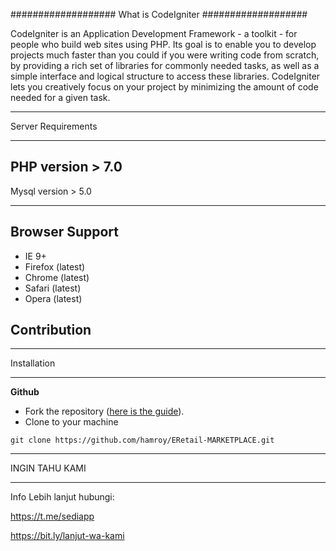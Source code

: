###################
What is CodeIgniter
###################

CodeIgniter is an Application Development Framework - a toolkit - for people
who build web sites using PHP. Its goal is to enable you to develop projects
much faster than you could if you were writing code from scratch, by providing
a rich set of libraries for commonly needed tasks, as well as a simple
interface and logical structure to access these libraries. CodeIgniter lets
you creatively focus on your project by minimizing the amount of code needed
for a given task.

*******************
Server Requirements
*******************
PHP version > 7.0
--
Mysql version > 5.0

************

Browser Support
---------------
- IE 9+
- Firefox (latest)
- Chrome (latest)
- Safari (latest)
- Opera (latest)

Contribution
------------

************
Installation
************

**Github**
- Fork the repository ([here is the guide](https://help.github.com/articles/fork-a-repo/)).
- Clone to your machine
```
git clone https://github.com/hamroy/ERetail-MARKETPLACE.git
```

************
INGIN TAHU KAMI
************
Info Lebih lanjut hubungi:

https://t.me/sediapp

https://bit.ly/lanjut-wa-kami
